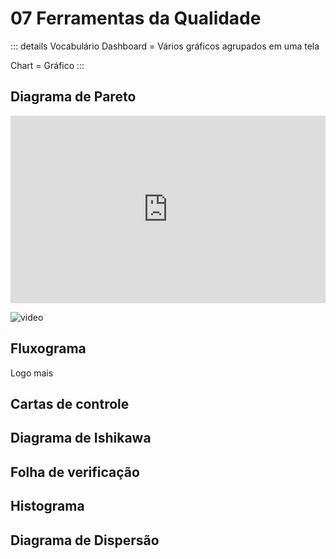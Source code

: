 # 07 Ferramentas da Qualidade

::: details Vocabulário
Dashboard = Vários gráficos agrupados em uma tela

Chart = Gráfico
:::

## Diagrama de Pareto
<iframe 
    width="100%" 
    height="300em" 
    src="https://www.youtube.com/embed/m32O0obtVWs" 
    frameborder="0"
    allow="accelerometer; autoplay; clipboard-write; encrypted-media; gyroscope; picture-in-picture; web-share" 
    allowfullscreen>
</iframe>

![video](https://www.youtube.com/watch?v=zNzZ1PfUDNk)

## Fluxograma
Logo mais

## Cartas de controle

## Diagrama de Ishikawa

## Folha de verificação

## Histograma

## Diagrama de Dispersão